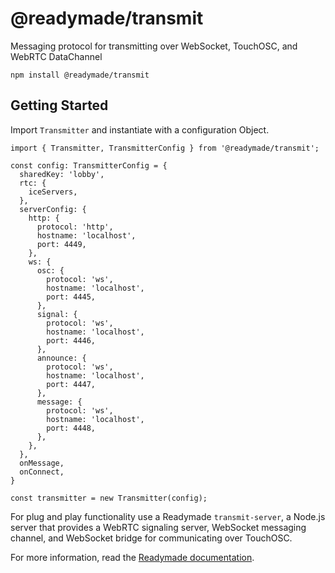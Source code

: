 # @readymade/transmit

Messaging protocol for transmitting over WebSocket, TouchOSC, and WebRTC DataChannel

```
npm install @readymade/transmit
```

## Getting Started

Import `Transmitter` and instantiate with a configuration Object.

```
import { Transmitter, TransmitterConfig } from '@readymade/transmit';

const config: TransmitterConfig = {
  sharedKey: 'lobby',
  rtc: {
    iceServers,
  },
  serverConfig: {
    http: {
      protocol: 'http',
      hostname: 'localhost',
      port: 4449,
    },
    ws: {
      osc: {
        protocol: 'ws',
        hostname: 'localhost',
        port: 4445,
      },
      signal: {
        protocol: 'ws',
        hostname: 'localhost',
        port: 4446,
      },
      announce: {
        protocol: 'ws',
        hostname: 'localhost',
        port: 4447,
      },
      message: {
        protocol: 'ws',
        hostname: 'localhost',
        port: 4448,
      },
    },
  },
  onMessage,
  onConnect,
}

const transmitter = new Transmitter(config);
```

For plug and play functionality use a Readymade `transmit-server`, a Node.js server that provides a WebRTC signaling server, WebSocket messaging channel, and WebSocket bridge for communicating over TouchOSC.

For more information, read the [Readymade documentation](https://readymade-ui.github.io).
